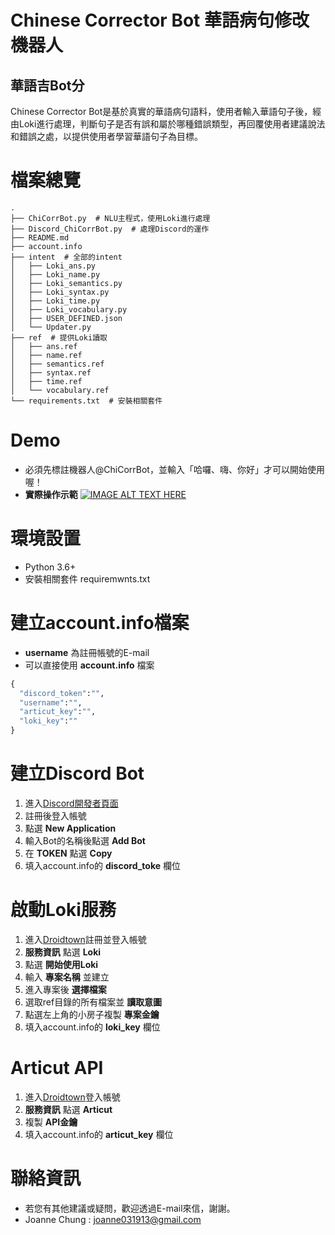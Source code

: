 # Chinese Corrector Bot 華語病句修改機器人
## 華語吉Bot分
  Chinese Corrector Bot是基於真實的華語病句語料，使用者輸入華語句子後，經由Loki進行處理，判斷句子是否有誤和屬於哪種錯誤類型，再回覆使用者建議說法和錯誤之處，以提供使用者學習華語句子為目標。

# 檔案總覽
```
.
├── ChiCorrBot.py  # NLU主程式，使用Loki進行處理
├── Discord_ChiCorrBot.py  # 處理Discord的運作
├── README.md 
├── account.info
├── intent  # 全部的intent
│   ├── Loki_ans.py
│   ├── Loki_name.py
│   ├── Loki_semantics.py
│   ├── Loki_syntax.py
│   ├── Loki_time.py
│   ├── Loki_vocabulary.py
│   ├── USER_DEFINED.json
│   └── Updater.py
├── ref  # 提供Loki讀取
│   ├── ans.ref
│   ├── name.ref
│   ├── semantics.ref
│   ├── syntax.ref
│   ├── time.ref
│   └── vocabulary.ref
└── requirements.txt  # 安裝相關套件
```

# Demo
- 必須先標註機器人@ChiCorrBot，並輸入「哈囉、嗨、你好」才可以開始使用喔！
- __實際操作示範__
  [![IMAGE ALT TEXT HERE](https://img.youtube.com/vi/eDiZ0xB37tw/0.jpg)](https://www.youtube.com/watch?v=eDiZ0xB37tw)

# 環境設置
- Python 3.6+
- 安裝相關套件 requiremwnts.txt

# 建立account.info檔案
- __username__ 為註冊帳號的E-mail
- 可以直接使用 __account.info__ 檔案

```Python
{
  "discord_token":"",
  "username":"",
  "articut_key":"",
  "loki_key":""
}
```

# 建立Discord Bot
1. 進入[Discord開發者頁面](<https://discord.com/developers/applications/>)
2. 註冊後登入帳號
3. 點選 __New Application__
4. 輸入Bot的名稱後點選 __Add Bot__
5. 在 __TOKEN__ 點選 __Copy__
6. 填入account.info的 __discord_toke__ 欄位

# 啟動Loki服務
1. 進入[Droidtown](<https://www.droidtown.co/zh-tw/>)註冊並登入帳號
2. __服務資訊__ 點選 __Loki__
3. 點選 __開始使用Loki__
4. 輸入 __專案名稱__ 並建立
5. 進入專案後 __選擇檔案__
6. 選取ref目錄的所有檔案並 __讀取意圖__
7. 點選左上角的小房子複製 __專案金鑰__
8. 填入account.info的 __loki_key__ 欄位

# Articut API
1. 進入[Droidtown](<https://www.droidtown.co/zh-tw/>)登入帳號
2. __服務資訊__ 點選 __Articut__
3. 複製 __API金鑰__
4. 填入account.info的 __articut_key__ 欄位

# 聯絡資訊
- 若您有其他建議或疑問，歡迎透過E-mail來信，謝謝。
- Joanne Chung : <joanne031913@gmail.com>